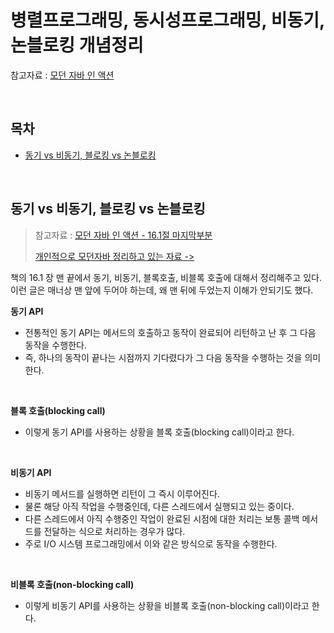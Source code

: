 # 병렬프로그래밍, 동시성프로그래밍, 비동기, 논블로킹 개념정리

참고자료 : [모던 자바 인 액션](http://www.yes24.com/Product/Goods/77125987)<br>

<br>

## 목차

- [동기 vs 비동기, 블로킹 vs 논블로킹](#동기-vs-비동기-블로킹-vs-논블로킹)<br>

<br>

## 동기 vs 비동기, 블로킹 vs 논블로킹

> 참고자료 : [모던 자바 인 액션 - 16.1절 마지막부분](http://www.yes24.com/Product/Goods/77125987)<br>
>
> [개인적으로 모던자바 정리하고 있는 자료 -> ](https://github.com/soongujung/modern-java-in-action/tree/develop/study/summary/15%2C16%2C17-%EB%8F%99%EC%8B%9C%EC%84%B1-%EA%B8%B0%EB%B3%B8%EA%B0%9C%EB%85%90%2CCompletableFuture%2C%EB%A6%AC%EC%95%A1%ED%8B%B0%EB%B8%8C-%ED%94%84%EB%A1%9C%EA%B7%B8%EB%9E%98%EB%B0%8D)

책의 16.1 장 맨 끝에서 동기, 비동기, 블록호출, 비블록 호출에 대해서 정리해주고 있다. 이런 글은 매너상 맨 앞에 두어야 하는데, 왜 맨 뒤에 두었는지 이해가 안되기도 했다. <br>

**동기 API**<br>

- 전통적인 동기 API는 메서드의 호출하고 동작이 완료되어 리턴하고 난 후 그 다음 동작을 수행한다.<br>
- 즉, 하나의 동작이 끝나는 시점까지 기다렸다가 그 다음 동작을 수행하는 것을 의미한다.<br>

<br>

**블록 호출(blocking call)**<br>

- 이렇게 동기 API를 사용하는 상황을 블록 호출(blocking call)이라고 한다.<br>

<br>

**비동기 API**<br>

- 비동기 메서드를 실행하면 리턴이 그 즉시 이루어진다.<br>
- 물론 해당 아직 작업을 수행중인데, 다른 스레드에서 실행되고 있는 중이다.<br>
- 다른 스레드에서 아직 수행중인 작업이 완료된 시점에 대한 처리는 보통 콜백 메서드를 전달하는 식으로 처리하는 경우가 많다.<br>
- 주로 I/O 시스템 프로그래밍에서 이와 같은 방식으로 동작을 수행한다.

<br>

**비블록 호출(non-blocking call)**<br>

- 이렇게 비동기 API를 사용하는 상황을 비블록 호출(non-blocking call)이라고 한다.<br>

<br>

